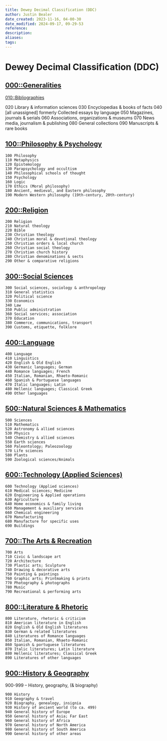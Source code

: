 ```yaml
---
title: Dewey Decimal Classification (DDC)
author: Justin Bealer
date_created: 2023-11-16, 04-00-30
date_modified: 2024-09-17, 09-29-53
reference: 
description: 
aliases: 
tags: 
---
```

# Dewey Decimal Classification (DDC)

## [000::Generalities](000-generalities.md)
<!--ID: 1639528997304-->


[010::Bibliographies](000-generalities#010::Bibliographies)
<!--ID: 1639528997329-->

020 Library & information sciences
030 Encyclopedias & books of facts
040 [all unassigned] formerly Collected essays by language
050 Magazines, journals & serials
060 Associations, organizations & museums
070 News media, journalism & publishing
080 General collections
090 Manuscripts & rare books

## [100::Philosophy & Psychology](100-philosophy-n-psychology.md)
<!--ID: 1639528997352-->


    100 Philosophy
    110 Metaphysics
    120 Epistemology
    130 Parapsychology and occultism
    140 Philosophical schools of thought
    150 Psychology
    160 Logic
    170 Ethics (Moral philosophy)
    180 Ancient, medieval, and Eastern philosophy
    190 Modern Western philosophy (19th-century, 20th-century)

## [200::Religion](200-religion.md)
<!--ID: 1639528997374-->


    200 Religion
    210 Natural theology
    220 Bible
    230 Christian theology
    240 Christian moral & devotional theology
    250 Christian orders & local church
    260 Christian social theology
    270 Christian church history
    280 Christian denominations & sects
    290 Other & comparative religions

## [300::Social Sciences](300-social-sciences.md)
<!--ID: 1639528997396-->


    300 Social sciences, sociology & anthropology
    310 General statistics
    320 Political science
    330 Economics
    340 Law
    350 Public administration
    360 Social services; association
    370 Education
    380 Commerce, communications, transport
    390 Customs, etiquette, folklore

## [400::Language](400-language.md)
<!--ID: 1639528997418-->


    400 Language
    410 Linguistics
    420 English & Old English
    430 Germanic languages; German
    440 Romance languages; French
    450 Italian, Romanian, Rhaeto-Romanic
    460 Spanish & Portuguese languages
    470 Italic languages; Latin
    480 Hellenic languages; Classical Greek
    490 Other languages

## [500::Natural Sciences & Mathematics](500-natural-science-n-mathematics.md)
<!--ID: 1639528997440-->


    500 Sciences
    510 Mathematics
    520 Astronomy & allied sciences
    530 Physics
    540 Chemistry & allied sciences
    550 Earth sciences
    560 Paleontology; Paleozoology
    570 Life sciences
    580 Plants
    590 Zoological sciences/Animals

## [600::Technology (Applied Sciences)](600-technology.md)
<!--ID: 1639528997462-->


    600 Technology (Applied sciences)
    610 Medical sciences; Medicine
    620 Engineering & Applied operations
    630 Agriculture
    640 Home economics & family living
    650 Management & auxiliary services
    660 Chemical engineering
    670 Manufacturing
    680 Manufacture for specific uses
    690 Buildings

## [700::The Arts & Recreation](700%E2%80%93arts-n-recreation.md)
<!--ID: 1639528997484-->


    700 Arts
    710 Civic & landscape art
    720 Architecture
    730 Plastic arts; Sculpture
    740 Drawing & decorative arts
    750 Painting & paintings
    760 Graphic arts; Printmaking & prints
    770 Photography & photographs
    780 Music
    790 Recreational & performing arts

## [800::Literature & Rhetoric](800%E2%80%93literature-n-rhetoric.md)
<!--ID: 1639528997506-->


    800 Literature, rhetoric & criticism
    810 American literature in English
    820 English & Old English literatures
    830 German & related literatures
    840 Literatures of Romance languages
    850 Italian, Romanian, Rhaeto-Romanic
    860 Spanish & portuguese literatures
    870 Italic literatures; Latin literature
    880 Hellenic literatures; Classical Greek
    890 Literatures of other languages

## [900::History & Geography](900-history-n-geography.md)
<!--ID: 1639528997527-->


900-999 – History, geography, (& biography)

    900 History
    910 Geography & travel
    920 Biography, genealogy, insignia
    930 History of ancient world (to ca. 499)
    940 General history of Europe
    950 General history of Asia; Far East
    960 General history of Africa
    970 General history of North America
    980 General history of South America
    990 General history of other areas
